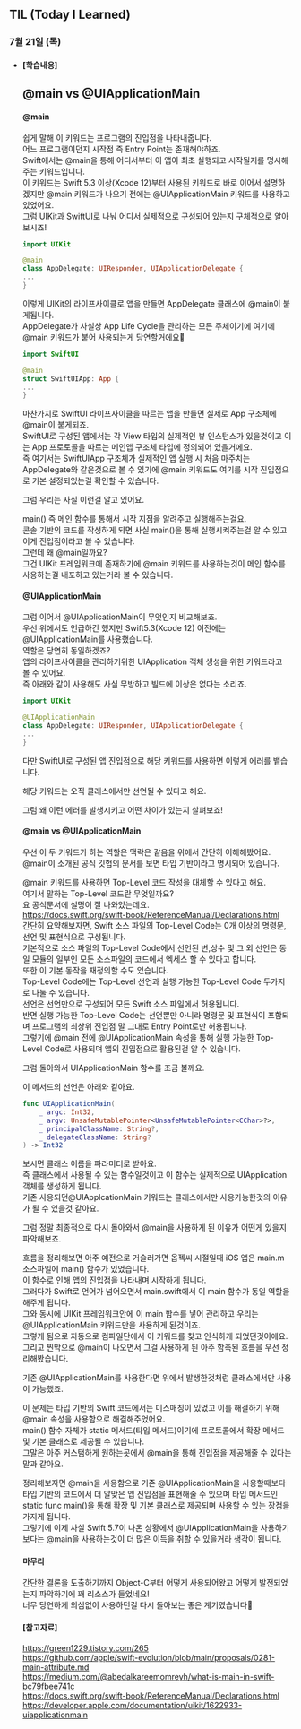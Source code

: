 ## TIL (Today I Learned)

### 7월 21일 (목)   

- #### [학습내용]    
  ## @main vs @UIApplicationMain        

  #### @main  

  쉽게 말해 이 키워드는 프로그램의 진입점을 나타내줍니다.   
  어느 프로그램이던지 시작점 즉 Entry Point는 존재해야하죠.   
  Swift에서는 @main을 통해 어디서부터 이 앱이 최초 실행되고 시작될지를 명시해주는 키워드입니다.   
  이 키워드는 Swift 5.3 이상(Xcode 12)부터 사용된 키워드로 바로 이어서 설명하겠지만 @main 키워드가 나오기 전에는 @UIApplicationMain 키워드를 사용하고 있었어요.   
  그럼 UIKit과 SwiftUI로 나눠 어디서 실제적으로 구성되어 있는지 구체적으로 알아보시죠!   
  ```swift
  import UIKit
  
  @main
  class AppDelegate: UIResponder, UIApplicationDelegate {
  ...
  }
  ```
  이렇게 UIKit의 라이프사이클로 앱을 만들면 AppDelegate 클래스에 @main이 붙게됩니다.   
  AppDelegate가 사실상 App Life Cycle을 관리하는 모든 주체이기에 여기에 @main 키워드가 붙어 사용되는게 당연할거에요🙌   
  ```swift
  import SwiftUI
  
  @main
  struct SwiftUIApp: App {
  ...
  }
  ```
  마찬가지로 SwiftUI 라이프사이클을 따르는 앱을 만들면 실제로 App 구조체에 @main이 붙게되죠.   
  SwiftUI로 구성된 앱에서는 각 View 타입의 실제적인 뷰 인스턴스가 있을것이고 이는 App 프로토콜을 따르는 메인앱 구조체 타입에 정의되어 있을거에요.    
  즉 여기서는 SwiftUIApp 구조체가 실제적인 앱 실행 시 처음 마주치는 AppDelegate와 같은것으로 볼 수 있기에 @main 키워드도 여기를 시작 진입점으로 기본 설정되있는걸 확인할 수 있습니다.   

  그럼 우리는 사실 이런걸 알고 있어요.   

  main() 즉 메인 함수를 통해서 시작 지점을 알려주고 실행해주는걸요.   
  콘솔 기반의 코드를 작성하게 되면 사실 main()을 통해 실행시켜주는걸 알 수 있고 이게 진입점이라고 볼 수 있습니다.   
  그런데 왜 @main일까요?   
  그건 UIKit 프레임워크에 존재하기에 @main 키워드를 사용하는것이 메인 함수를 사용하는걸 내포하고 있는거라 볼 수 있습니다.   

  #### @UIApplicationMain   

  그럼 이어서 @UIApplicationMain이 무엇인지 비교해보죠.   
  우선 위에서도 언급하긴 했지만 Swift5.3(Xcode 12) 이전에는 @UIApplicationMain를 사용했습니다.   
  역할은 당연히 동일하겠죠?   
  앱의 라이프사이클을 관리하기위한 UIApplication 객체 생성을 위한 키워드라고 볼 수 있어요.   
  즉 아래와 같이 사용해도 사실 무방하고 빌드에 이상은 없다는 소리죠.   
  ```swift
  import UIKit
  
  @UIApplicationMain
  class AppDelegate: UIResponder, UIApplicationDelegate {
  ...
  }
  ```
  다만 SwiftUI로 구성된 앱 진입점으로 해당 키워드를 사용하면 이렇게 에러를 뱉습니다.   

  해당 키워드는 오직 클래스에서만 선언될 수 있다고 해요.   

  그럼 왜 이런 에러를 발생시키고 어떤 차이가 있는지 살펴보죠!   

  #### @main vs @UIApplicationMain   

  우선 이 두 키워드가 하는 역할은 맥락은 같음을 위에서 간단히 이해해봤어요.   
  @main이 소개된 공식 깃헙의 문서를 보면 타입 기반이라고 명시되어 있습니다.   

  @main 키워드를 사용하면 Top-Level 코드 작성을 대체할 수 있다고 해요.   
  여기서 말하는 Top-Level 코드란 무엇일까요?   
  요 공식문서에 설명이 잘 나와있는데요.   
  https://docs.swift.org/swift-book/ReferenceManual/Declarations.html   
  간단히 요약해보자면, Swift 소스 파일의 Top-Level Code는 0개 이상의 명령문, 선언 및 표현식으로 구성됩니다.   
  기본적으로 소스 파일의 Top-Level Code에서 선언된 변,상수 및 그 외 선언은 동일 모듈의 일부인 모든 소스파일의 코드에서 엑세스 할 수 있다고 합니다.   
  또한 이 기본 동작을 재정의할 수도 있습니다.   
  Top-Level Code에는 Top-Level 선언과 실행 가능한 Top-Level Code 두가지로 나눌 수 있습니다.   
  선언은 선언만으로 구성되어 모든 Swift 소스 파일에서 허용됩니다.   
  반면 실행 가능한 Top-Level Code는 선언뿐만 아니라 명령문 및 표현식이 포함되며 프로그램의 최상위 진입점 말 그대로 Entry Point로만 허용됩니다.   
  그렇기에 @main 전에 @UIApplicationMain 속성을 통해 실행 가능한 Top-Level Code로 사용되며 앱의 진입점으로 활용된걸 알 수 있습니다.   

  그럼 돌아와서 UIApplicationMain 함수를 조금 볼께요.   

  이 메서드의 선언은 아래와 같아요.   
  ```swift
  func UIApplicationMain(
      _ argc: Int32,
      _ argv: UnsafeMutablePointer<UnsafeMutablePointer<CChar>?>,
      _ principalClassName: String?,
      _ delegateClassName: String?
  ) -> Int32
  ```
  보시면 클래스 이름을 파라미터로 받아요.   
  즉 클래스에서 사용될 수 있는 함수일것이고 이 함수는 실제적으로 UIApplication 객체를 생성하게 됩니다.   
  기존 사용되던@UIApplcationMain 키워드는 클래스에서만 사용가능한것의 이유가 될 수 있을것 같아요.   

  그럼 정말 최종적으로 다시 돌아와서 @main을 사용하게 된 이유가 어떤게 있을지 파악해보죠.   

  흐름을 정리해보면 아주 예전으로 거슬러가면 옵젝씨 시절일때 iOS 앱은 main.m 소스파일에 main() 함수가 있었습니다.   
  이 함수로 인해 앱의 진입점을 나타내며 시작하게 됩니다.   
  그러다가 Swift로 언어가 넘어오면서 main.swift에서 이 main 함수가 동일 역할을 해주게 됩니다.   
  그와 동시에 UIKit 프레임워크안에 이 main 함수를 넣어 관리하고 우리는    @UIApplicationMain 키워드만을 사용하게 된것이죠.   
  그렇게 됨으로 자동으로 컴파일단에서 이 키워드를 찾고 인식하게 되었던것이에요.   
  그리고 찐막으로 @main이 나오면서 그걸 사용하게 된 아주 함축된 흐름을 우선 정리해봤습니다.   

  기존 @UIApplicationMain를 사용한다면 위에서 발생한것처럼 클래스에서만 사용이 가능했죠.   

  이 문제는 타입 기반의 Swift 코드에서는 미스매칭이 있었고 이를 해결하기 위해 @main 속성을 사용함으로 해결해주었어요.   
  main() 함수 자체가 static 메서드(타입 메서드)이기에 프로토콜에서 확장 메서드 및 기본 클래스로 제공될 수 있습니다.   
  그말은 아주 커스텀하게 원하는곳에서 @main을 통해 진입점을 제공해줄 수 있다는 말과 같아요.   

  정리해보자면 @main을 사용함으로 기존 @UIApplicationMain을 사용할때보다 타입 기반의 코드에서 더 알맞은 앱 진입점을 표현해줄 수 있으며 타입 메서드인 static func main()을 통해 확장 및 기본 클래스로 제공되며 사용할 수 있는 장점을 가지게 됩니다.   
  그렇기에 이제 사실 Swift 5.7이 나온 상황에서 @UIApplicationMain을 사용하기보다는 @main을 사용하는것이 더 많은 이득을 취할 수 있을거라 생각이 됩니다.   

  #### 마무리   

  간단한 결론을 도출하기까지 Object-C부터 어떻게 사용되어왔고 어떻게 발전되었는지 파악하기에 꽤 리소스가 들었네요!   
  너무 당연하게 의심없이 사용하던걸 다시 돌아보는 좋은 계기였습니다🙌    

  #### [참고자료]   
  https://green1229.tistory.com/265   
  https://github.com/apple/swift-evolution/blob/main/proposals/0281-main-attribute.md   
  https://medium.com/@abedalkareemomreyh/what-is-main-in-swift-bc79fbee741c   
  https://docs.swift.org/swift-book/ReferenceManual/Declarations.html   
  https://developer.apple.com/documentation/uikit/1622933-uiapplicationmain   